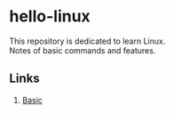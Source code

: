 # hello-linux
This repository is dedicated to learn Linux.  
Notes of basic commands and features.

## Links
1. <a href="https://falconice.github.io/hello-linux/commands/commands">Basic</a>

